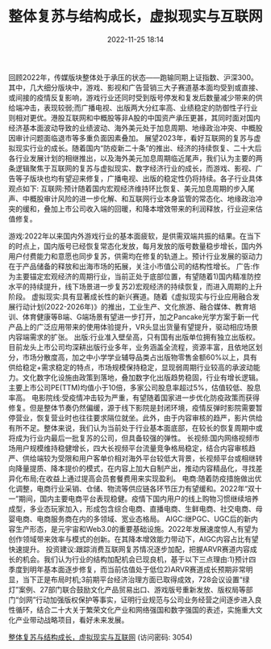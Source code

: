 ﻿---
title: 整体复苏与结构成长，虚拟现实与互联网
date: 2022-11-25 18:14
tags:
- 传媒互联网行业
updated: 
---

回顾2022年，传媒版块整体处于承压的状态——跑输同期上证指数、沪深300。其中，几大细分版块中，游戏、影视和广告营销三大子赛道基本面均受到或直接、或间接的疫情反复影响，游戏行业还同时受到版号停发和复发后数量减少带来的供给端冲击，表现较弱;而广播电视、出版两大分红率高、业绩稳定的防御性子行业则相对更优。港股互联网和中概股等非A股的中国资产承压更甚，其同时面对国内经济基本面波动导致的业绩波动、海外美元处于加息周期、地缘政治冲突、中概股因审计问题面临退市等多重负面因素叠加。
展望2023年，看好互联网的复苏与虚拟现实行业的成长。随着国内“防疫新二十条”的推出、经济的持续恢复、二十大后各行业发展计划的相继推出，以及海外美元加息周期临近尾声，我们认为主要的两条逻辑聚焦于互联网的复苏与虚拟现实、数字经济行业的成长，而游戏、影视、广告等子版块也均有望迎来修复，广播电视、出版的稳定性仍将持续。各子行业具体观点如下:
互联网:预计随着国内宏观经济维持环比恢复、美元加息周期的步入尾声、中概股审计风险的进一步化解、和互联网行业本身监管的常态化、地缘政治冲突的缓和，叠加上市公司收入端的回暖，和降本增效带来的利润释放，行业迎来估值修复。
<!-- more -->
游戏:2022年以来国内外游戏行业的基本面疲软，是供需双端共振的结果。在当下的时点上，国内版号已经恢复常态化发放，每月发放的版号数量稳步增长，国内外用户付费能力和意愿也同步复苏，供需均在修复的轨道上。预计行业发展的驱动力在于产品储备的释放和出海市场的拓展，关注小市值公司的结构性增长。
广告:作为主要锚定宏观经济的周期行业，当前正处于底部位置，有望随着1)国内精准防控水平的持续提升，线下场景进一步复苏2)宏观经济的持续恢复，而进入周期的上升阶段。
虚拟现实:具有显著成长性的新兴赛道。随着《虚拟现实与行业应用融合发展行动计划(2022-2026年)》的推出，工业生产、文化旅游、融合媒体、教育培训、体育健康等B端、G端场景有望进一步打开，加之Pancake光学方案于新一代产品上的广泛应用带来的使用体验提升，VR头显出货量有望提升，驱动相应场景内容端需求的扩张。
出版:行业准入壁垒高，只有国有出版单位拥有独立出版权。目前龙头上市公司均深耕出版行业多年，业务涵盖全流程，资源丰富，且依地区划分，市场分散度高，加之中小学学业辅导品类占出版物零售金额60%以上，具有供给稳定+需求稳定的特点，市场规模保持稳定，显现弱周期行业较高的承波动能力。文化数字化设施由政策到落地，叠加数字化出版趋势稳固，行业有增长逻辑。主要上市公司PE(TTM)均值小于10倍，多家公司股息率超过5%，估值较低、股息率高。
电影院线:受疫情冲击较为严重，有望随着国家进一步优化防疫政策而获得修复。但是整体节奏仍然偏缓，源于线下影院是封闭环境，疫情反弹时影院需要暂停营业，恢复营业时也往往要求隔位就坐。此外，由于内容审核的趋严，影片供给有所不足。整体来说，我们认为当前处于行业基本面底部，在较长的恢复周期中或将成为行业内最后一批复苏的公司，但具备较强的弹性。
长视频:国内网络视频市场用户规模维持稳健增长，四大长视频平台流量竞争格局稳定，结合内容审核趋严、供给端较为受限和用户客单价相对海外平台较低大背景，长视频平台或相继转向降量提质、降本提价的模式，在内容上加大自制产出，推动内容精品化，寻找差异化布局;在收益上通过提高会员套餐费用来实现盈利。
电商:随着防疫措施做出优化调整，电商行业采销、仓储、物流等供应链各环节压力有望缓和。2022年“双十一”期间，国内主要电商平台表现稳健。疫情下国内用户的线上购物习惯继续培养成型，多业态玩家加入，形成包含综合电商、直播电商、生鲜电商、社交电商、母婴电商、电商服务商在内的多领域、宽业态格局。
AIGC:继PGC、UGC后的新内容生产形态，是元宇宙和Web3.0的重要基础设施。2022年发展速度惊人,有望为创作领域带来效率与模式的创新。在其降本增效能力带动下，AIGC内容占比有望快速提升。
投资建议:跟踪消费互联网复苏情况逐步加配，把握ARVR赛道内容成长的机会。我们认为行业的结构加配机会已现良机，基于以下三点理由:1)预计四季度到明年基本面逐步修复，而当前估值处于低位2)ARVR赛道成长预期非常明显，当下正是布局时机;3前期平台经济治理方面已取得成效，728会议设置“绿灯”案例、27部门联合鼓励文化产品贸易出口、游戏版号重新发放、版权局等部门“剑网”行动加强版权保护等事实，证明行业规范与公司业务经营之间逐步进入良性循环，结合二十大关于繁荣文化产业和网络强国和数字强国的表述，实施重大文化产业带动战略项目，看好未来发展。

[整体复苏与结构成长，虚拟现实与互联网](https://url12.ctfile.com/f/3948612-733898496-1c1ba9?p=3054)
(访问密码: 3054)

